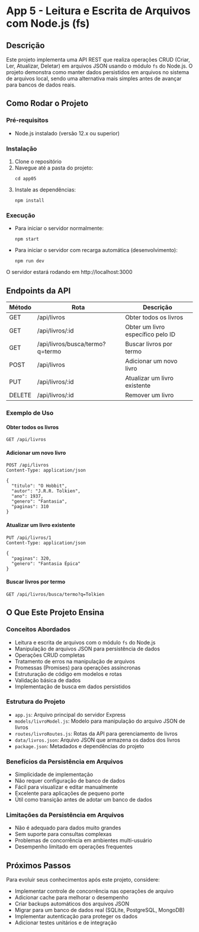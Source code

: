 # App 5 - Leitura e Escrita de Arquivos com Node.js (fs)

## Descrição
Este projeto implementa uma API REST que realiza operações CRUD (Criar, Ler, Atualizar, Deletar) em arquivos JSON usando o módulo `fs` do Node.js. O projeto demonstra como manter dados persistidos em arquivos no sistema de arquivos local, sendo uma alternativa mais simples antes de avançar para bancos de dados reais.

## Como Rodar o Projeto

### Pré-requisitos
- Node.js instalado (versão 12.x ou superior)

### Instalação
1. Clone o repositório
2. Navegue até a pasta do projeto:
   ```
   cd app05
   ```
3. Instale as dependências:
   ```
   npm install
   ```

### Execução
- Para iniciar o servidor normalmente:
  ```
  npm start
  ```
- Para iniciar o servidor com recarga automática (desenvolvimento):
  ```
  npm run dev
  ```

O servidor estará rodando em http://localhost:3000

## Endpoints da API

| Método | Rota | Descrição |
|--------|------|-----------|
| GET | /api/livros | Obter todos os livros |
| GET | /api/livros/:id | Obter um livro específico pelo ID |
| GET | /api/livros/busca/termo?q=termo | Buscar livros por termo |
| POST | /api/livros | Adicionar um novo livro |
| PUT | /api/livros/:id | Atualizar um livro existente |
| DELETE | /api/livros/:id | Remover um livro |

### Exemplo de Uso

#### Obter todos os livros
```
GET /api/livros
```

#### Adicionar um novo livro
```
POST /api/livros
Content-Type: application/json

{
  "titulo": "O Hobbit",
  "autor": "J.R.R. Tolkien",
  "ano": 1937,
  "genero": "Fantasia",
  "paginas": 310
}
```

#### Atualizar um livro existente
```
PUT /api/livros/1
Content-Type: application/json

{
  "paginas": 320,
  "genero": "Fantasia Épica"
}
```

#### Buscar livros por termo
```
GET /api/livros/busca/termo?q=Tolkien
```

## O Que Este Projeto Ensina

### Conceitos Abordados
- Leitura e escrita de arquivos com o módulo `fs` do Node.js
- Manipulação de arquivos JSON para persistência de dados
- Operações CRUD completas
- Tratamento de erros na manipulação de arquivos
- Promessas (Promises) para operações assíncronas
- Estruturação de código em modelos e rotas
- Validação básica de dados
- Implementação de busca em dados persistidos

### Estrutura do Projeto
- `app.js`: Arquivo principal do servidor Express
- `models/livroModel.js`: Modelo para manipulação do arquivo JSON de livros
- `routes/livroRoutes.js`: Rotas da API para gerenciamento de livros
- `data/livros.json`: Arquivo JSON que armazena os dados dos livros
- `package.json`: Metadados e dependências do projeto

### Benefícios da Persistência em Arquivos
- Simplicidade de implementação
- Não requer configuração de banco de dados
- Fácil para visualizar e editar manualmente
- Excelente para aplicações de pequeno porte
- Útil como transição antes de adotar um banco de dados

### Limitações da Persistência em Arquivos
- Não é adequado para dados muito grandes
- Sem suporte para consultas complexas
- Problemas de concorrência em ambientes multi-usuário
- Desempenho limitado em operações frequentes

## Próximos Passos
Para evoluir seus conhecimentos após este projeto, considere:
- Implementar controle de concorrência nas operações de arquivo
- Adicionar cache para melhorar o desempenho
- Criar backups automáticos dos arquivos JSON
- Migrar para um banco de dados real (SQLite, PostgreSQL, MongoDB)
- Implementar autenticação para proteger os dados
- Adicionar testes unitários e de integração 